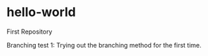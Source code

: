 # hello-world
First Repository

Branching test 1: Trying out the branching method for the first time.
